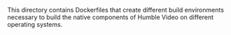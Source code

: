 This directory contains Dockerfiles that create different build environments
necessary to build the native components of Humble Video on different operating
systems.
